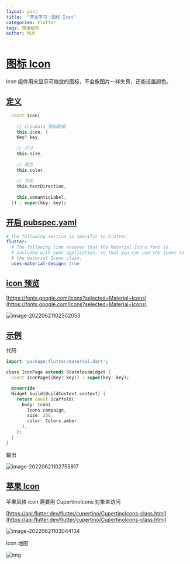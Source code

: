 ```yaml
---
layout: post
title:  "开发学习：图标 Icon"
categories: Flutter
tags: 常用组件
author: MLM
---
```

# [图标 Icon]()

Icon 组件用来显示可缩放的图标，不会像图片一样失真，还能设置颜色。

## [定义]()

```dart
  const Icon(
  
    // IconData 图标数据
    this.icon, {
    Key? key,
    
    // 尺寸
    this.size,
    
    // 颜色
    this.color,
  
    // 方向
    this.textDirection,
    
    this.semanticLabel,
  }) : super(key: key);
```

## [开启 pubspec.yaml]()

```yaml
# The following section is specific to Flutter.
flutter:
  # The following line ensures that the Material Icons font is
  # included with your application, so that you can use the icons in
  # the material Icons class.
  uses-material-design: true
```

## [icon 预览]()

[https://fonts.google.com/icons?selected=Material+Icons](https://fonts.google.com/icons?selected=Material+Icons)

![image-20220621102502053](https://molingmiao.github.io/pic/image-20220621102502053.png)

## [示例]()

代码

```dart
import 'package:flutter/material.dart';

class IconPage extends StatelessWidget {
  const IconPage({Key? key}) : super(key: key);

  @override
  Widget build(BuildContext context) {
    return const Scaffold(
      body: Icon(
        Icons.campaign,
        size: 200,
        color: Colors.amber,
      ),
    );
  }
}
```

输出

![image-20220621102755817](https://molingmiao.github.io/pic/image-20220621102755817.png)

## [苹果 Icon]()

苹果风格 icon 需要用 CupertinoIcons 对象来访问

[https://api.flutter.dev/flutter/cupertino/CupertinoIcons-class.html](https://api.flutter.dev/flutter/cupertino/CupertinoIcons-class.html)

![image-20220621103044134](https://molingmiao.github.io/pic/image-20220621103044134.png)

Icon 地图

![img](https://molingmiao.github.io/pic/map.png)
